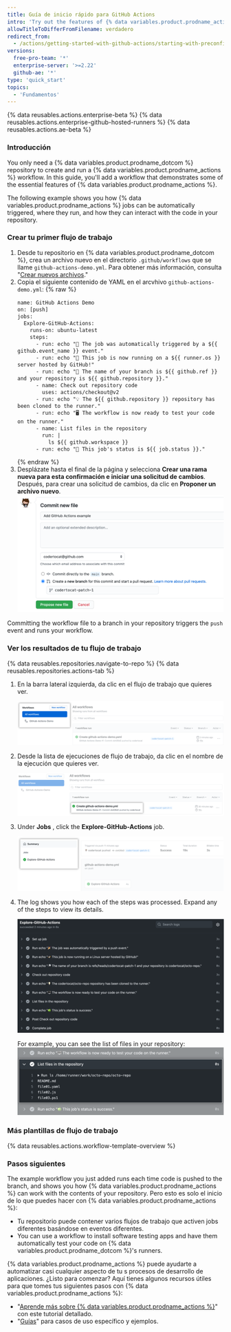 ```yaml
---
title: Guía de inicio rápido para GitHub Actions
intro: 'Try out the features of {% data variables.product.prodname_actions %} in 5 minutes or less.'
allowTitleToDifferFromFilename: verdadero
redirect_from:
  - /actions/getting-started-with-github-actions/starting-with-preconfigured-workflow-templates
versions:
  free-pro-team: '*'
  enterprise-server: '>=2.22'
  github-ae: '*'
type: 'quick_start'
topics:
  - 'Fundamentos'
---
```


{% data reusables.actions.enterprise-beta %}
{% data reusables.actions.enterprise-github-hosted-runners %}
{% data reusables.actions.ae-beta %}

### Introducción

You only need a {% data variables.product.prodname_dotcom %} repository to create and run a {% data variables.product.prodname_actions %} workflow. In this guide, you'll add a workflow that demonstrates some of the essential features of {% data variables.product.prodname_actions %}.

The following example shows you how {% data variables.product.prodname_actions %} jobs can be automatically triggered, where they run, and how they can interact with the code in your repository.

### Crear tu primer flujo de trabajo

1. Desde tu repositorio en {% data variables.product.prodname_dotcom %}, crea un archivo nuevo en el directorio `.github/workflows` que se llame `github-actions-demo.yml`. Para obtener más información, consulta "[Crear nuevos archivos](/github/managing-files-in-a-repository/creating-new-files)."
2. Copia el siguiente contenido de YAML en el arcvhivo `github-actions-demo.yml`:
    {% raw %}
    ```yaml{:copy}
    name: GitHub Actions Demo
    on: [push]
    jobs:
      Explore-GitHub-Actions:
        runs-on: ubuntu-latest
        steps:
          - run: echo "🎉 The job was automatically triggered by a ${{ github.event_name }} event."
          - run: echo "🐧 This job is now running on a ${{ runner.os }} server hosted by GitHub!"
          - run: echo "🔎 The name of your branch is ${{ github.ref }} and your repository is ${{ github.repository }}."
          - name: Check out repository code
            uses: actions/checkout@v2
          - run: echo "💡 The ${{ github.repository }} repository has been cloned to the runner."
          - run: echo "🖥️ The workflow is now ready to test your code on the runner."
          - name: List files in the repository
            run: |
              ls ${{ github.workspace }}
          - run: echo "🍏 This job's status is ${{ job.status }}."

    ```
    {% endraw %}
3. Desplázate hasta el final de la página y selecciona **Crear una rama nueva para esta confirmación e iniciar una solicitud de cambios**. Después, para crear una solicitud de cambios, da clic en **Proponer un archivo nuevo**. ![Archivo de flujo de trabajo de la confirmación](/assets/images/help/repository/actions-quickstart-commit-new-file.png)

Committing the workflow file to a branch in your repository triggers the `push` event and runs your workflow.

### Ver los resultados de tu flujo de trabajo

{% data reusables.repositories.navigate-to-repo %}
{% data reusables.repositories.actions-tab %}
1. En la barra lateral izquierda, da clic en el flujo de trabajo que quieres ver.

   ![Lista de flujos de trabajo en la barra lateral izquierda](/assets/images/help/repository/actions-quickstart-workflow-sidebar.png)
1. Desde la lista de ejecuciones de flujo de trabajo, da clic en el nombre de la ejecución que quieres ver.

   ![Nombre de la ejecución de flujo de trabajo](/assets/images/help/repository/actions-quickstart-run-name.png)
1. Under **Jobs** , click the **Explore-GitHub-Actions** job.

   ![Locate job](/assets/images/help/repository/actions-quickstart-job.png)
1. The log shows you how each of the steps was processed. Expand any of the steps to view its details.

   ![Example workflow results](/assets/images/help/repository/actions-quickstart-logs.png)

   For example, you can see the list of files in your repository: ![Example action detail](/assets/images/help/repository/actions-quickstart-log-detail.png)

### Más plantillas de flujo de trabajo

{% data reusables.actions.workflow-template-overview %}

### Pasos siguientes

The example workflow you just added runs each time code is pushed to the branch, and shows you how {% data variables.product.prodname_actions %} can work with the contents of your repository. Pero esto es solo el inicio de lo que puedes hacer con {% data variables.product.prodname_actions %}:

- Tu repositorio puede contener varios flujos de trabajo que activen jobs diferentes basándose en eventos diferentes.
- You can use a workflow to install software testing apps and have them automatically test your code on {% data variables.product.prodname_dotcom %}'s runners.

{% data variables.product.prodname_actions %} puede ayudarte a automatizar casi cualquier aspecto de tu s procesos de desarrollo de aplicaciones. ¿Listo para comenzar? Aquí tienes algunos recursos útiles para que tomes tus siguientes pasos con {% data variables.product.prodname_actions %}:

- "[Aprende más sobre {% data variables.product.prodname_actions %}](/actions/learn-github-actions)" con este tutorial detallado.
- "[Guías](/actions/guides)" para casos de uso específico y ejemplos.
